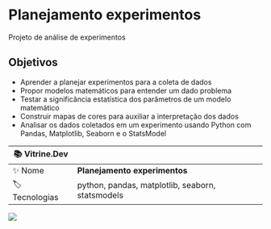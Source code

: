 # Planejamento experimentos
Projeto de análise de experimentos

## Objetivos
- Aprender a planejar experimentos para a coleta de dados
- Propor modelos matemáticos para entender um dado problema
- Testar a significância estatística dos parâmetros de um modelo matemático
- Construir mapas de cores para auxiliar a interpretação dos dados
- Analisar os dados coletados em um experimento usando Python com Pandas, Matplotlib, Seaborn e o StatsModel

| :books: Vitrine.Dev |     |
| -------------  | --- |
| :sparkles: Nome        | **Planejamento experimentos**
| :label: Tecnologias | python, pandas, matplotlib, seaborn, statsmodels

<!-- Inserir imagem com a #vitrinedev ao final do link -->
![](https://vitrinedev.s3.amazonaws.com/planejamento_experimentos.png#vitrinedev)

